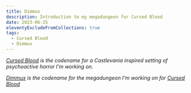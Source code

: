 ```yaml
---
title: Dimmux
description: Introduction to my megadungeon for Cursed Blood
date: 2023-06-25
eleventyExcludeFromCollections: true
tags:
  - Cursed Blood
  - Dimmux
---
```


_[Cursed Blood](/tags/cursed-blood/) is the codename for a Castlevania inspired setting of psychoactive horror I'm working on._

_[Dimmux](/tags/dimmux/) is the codename for the megadungeon I'm working on for [Cursed Blood](/tags/cursed-blood/)_
